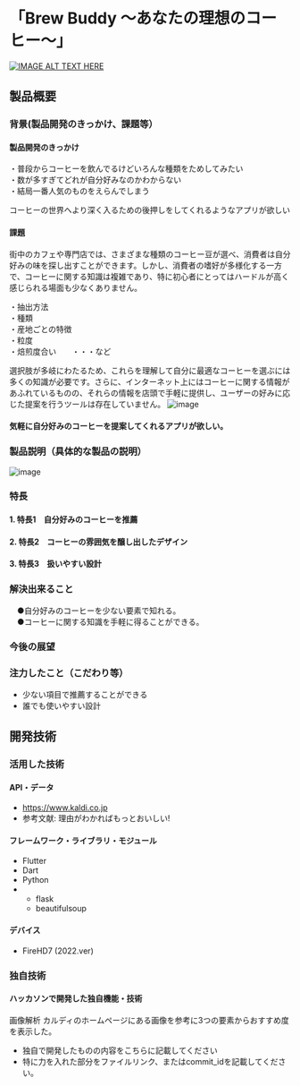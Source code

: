 # 「Brew Buddy ～あなたの理想のコーヒー～」

[![IMAGE ALT TEXT HERE](https://jphacks.com/wp-content/uploads/2024/07/JPHACKS2024_ogp.jpg)](https://www.youtube.com/watch?v=DZXUkEj-CSI)

## 製品概要
### 背景(製品開発のきっかけ、課題等）
#### 製品開発のきっかけ
・普段からコーヒーを飲んでるけどいろんな種類をためしてみたい  
・数が多すぎてどれが自分好みなのかわからない  
・結局一番人気のものをえらんでしまう  
 
コーヒーの世界へより深く入るための後押しをしてくれるようなアプリが欲しい

#### 課題
街中のカフェや専門店では、さまざまな種類のコーヒー豆が選べ、消費者は自分好みの味を探し出すことができます。しかし、消費者の嗜好が多様化する一方で、コーヒーに関する知識は複雑であり、特に初心者にとってはハードルが高く感じられる場面も少なくありません。

 ・抽出方法  
 ・種類  
 ・産地ごとの特徴  
 ・粒度  
 ・焙煎度合い　　・・・など  
   
 選択肢が多岐にわたるため、これらを理解して自分に最適なコーヒーを選ぶには多くの知識が必要です。さらに、インターネット上にはコーヒーに関する情報があふれているものの、それらの情報を店頭で手軽に提供し、ユーザーの好みに応じた提案を行うツールは存在していません。
![image](https://github.com/user-attachments/assets/eb52ac16-fb8f-4245-a27c-400ce4b0dc7d)

 

#### 気軽に自分好みのコーヒーを提案してくれるアプリが欲しい。

### 製品説明（具体的な製品の説明）
![image](https://github.com/user-attachments/assets/a805ddc6-964c-450a-a039-83ec24b4faf1)
### 特長
#### 1. 特長1　自分好みのコーヒーを推薦
#### 2. 特長2　コーヒーの雰囲気を醸し出したデザイン
#### 3. 特長3　扱いやすい設計

### 解決出来ること
　●自分好みのコーヒーを少ない要素で知れる。  
　●コーヒーに関する知識を手軽に得ることができる。  

### 今後の展望

### 注力したこと（こだわり等）
* 少ない項目で推薦することができる
* 誰でも使いやすい設計

## 開発技術
### 活用した技術
#### API・データ
* https://www.kaldi.co.jp
* 参考文献: 理由がわかればもっとおいしい!


#### フレームワーク・ライブラリ・モジュール
* Flutter
* Dart
* Python
* - flask
  - beautifulsoup

#### デバイス
* FireHD7 (2022.ver)
  

### 独自技術
#### ハッカソンで開発した独自機能・技術
画像解析 カルディのホームページにある画像を参考に3つの要素からおすすめ度を表示した。
* 独自で開発したものの内容をこちらに記載してください
* 特に力を入れた部分をファイルリンク、またはcommit_idを記載してください。
